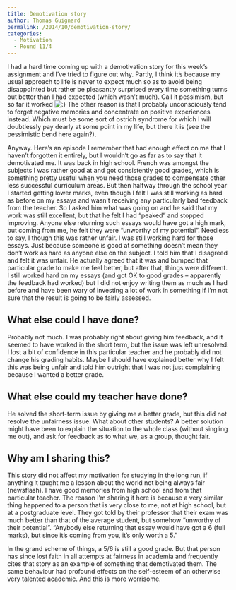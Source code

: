 ```yaml
---
title: Demotivation story
author: Thomas Guignard
permalink: /2014/10/demotivation-story/
categories:
  - Motivation
  - Round 11/4
---
```

I had a hard time coming up with a demotivation story for this week&#8217;s assignment and I&#8217;ve tried to figure out why. Partly, I think it&#8217;s because my usual approach to life is never to expect much so as to avoid being disappointed but rather be pleasantly surprised every time something turns out better than I had expected (which wasn&#8217;t much). Call it pessimism, but so far it worked <img src="http://localhost:8080/wp-includes/images/smilies/icon_smile.gif" alt=":)" class="wp-smiley" /> The other reason is that I probably unconsciously tend to forget negative memories and concentrate on positive experiences instead. Which must be some sort of ostrich syndrome for which I will doubtlessly pay dearly at some point in my life, but there it is (see the pessimistic bend here again?).

Anyway. Here&#8217;s an episode I remember that had enough effect on me that I haven&#8217;t forgotten it entirely, but I wouldn&#8217;t go as far as to say that it demotivated me. It was back in high school. French was amongst the subjects I was rather good at and got consistently good grades, which is something pretty useful when you need those grades to compensate other less successful curriculum areas. But then halfway through the school year I started getting lower marks, even though I felt I was still working as hard as before on my essays and wasn&#8217;t receiving any particularly bad feedback from the teacher. So I asked him what was going on and he said that my work was still excellent, but that he felt I had &#8220;peaked&#8221; and stopped improving. Anyone else returning such essays would have got a high mark, but coming from me, he felt they were &#8220;unworthy of my potential&#8221;. Needless to say, I though this was rather unfair. I was still working hard for those essays. Just because someone is good at something doesn&#8217;t mean they don&#8217;t work as hard as anyone else on the subject. I told him that I disagreed and felt it was unfair. He actually agreed that it was and bumped that particular grade to make me feel better, but after that, things were different. I still worked hard on my essays (and got OK to good grades &#8211; apparently the feedback had worked) but I did not enjoy writing them as much as I had before and have been wary of investing a lot of work in something if I&#8217;m not sure that the result is going to be fairly assessed.

## What else could I have done?

Probably not much. I was probably right about giving him feedback, and it seemed to have worked in the short term, but the issue was left unresolved: I lost a bit of confidence in this particular teacher and he probably did not change his grading habits. Maybe I should have explained better why I felt this was being unfair and told him outright that I was not just complaining because I wanted a better grade.

## What else could my teacher have done?

He solved the short-term issue by giving me a better grade, but this did not resolve the unfairness issue. What about other students? A better solution might have been to explain the situation to the whole class (without singling me out), and ask for feedback as to what we, as a group, thought fair.

## Why am I sharing this?

This story did not affect my motivation for studying in the long run, if anything it taught me a lesson about the world not being always fair (newsflash). I have good memories from high school and from that particular teacher. The reason I&#8217;m sharing it here is because a very similar thing happened to a person that is very close to me, not at high school, but at a postgraduate level. They got told by their professor that their exam was much better than that of the average student, but somehow &#8220;unworthy of their potential&#8221;. &#8220;Anybody else returning that essay would have got a 6 (full marks), but since it&#8217;s coming from you, it&#8217;s only worth a 5.&#8221;

In the grand scheme of things, a 5/6 is still a good grade. But that person has since lost faith in all attempts at fairness in academia and frequently cites that story as an example of something that demotivated them. The same behaviour had profound effects on the self-esteem of an otherwise very talented academic. And this is more worrisome.

&nbsp;
